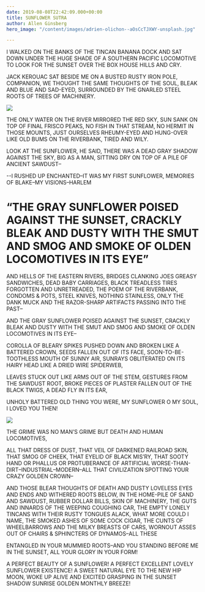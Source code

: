 ```yaml
---
date: 2019-08-08T22:42:09.000+00:00
title: SUNFLOWER SUTRA
author: Allen Ginsberg
hero_image: "/content/images/adrien-olichon--aOsCcTJXWY-unsplash.jpg"

---
```

I WALKED ON THE BANKS OF THE TINCAN BANANA DOCK AND SAT DOWN UNDER THE HUGE SHADE OF A SOUTHERN PACIFIC LOCOMOTIVE TO LOOK FOR THE SUNSET OVER THE BOX HOUSE HILLS AND CRY.

JACK KEROUAC SAT BESIDE ME ON A BUSTED RUSTY IRON POLE, COMPANION, WE THOUGHT THE SAME THOUGHTS OF THE SOUL, BLEAK AND BLUE AND SAD-EYED, SURROUNDED BY THE GNARLED STEEL ROOTS OF TREES OF MACHINERY.

![](/content/images/elcarito-CRn-_80z4SE-unsplash.jpg)

THE ONLY WATER ON THE RIVER MIRRORED THE RED SKY, SUN SANK ON TOP OF FINAL FRISCO PEAKS, NO FISH IN THAT STREAM, NO HERMIT IN THOSE MOUNTS, JUST OURSELVES RHEUMY-EYED AND HUNG-OVER LIKE OLD BUMS ON THE RIVERBANK, TIRED AND WILY.

LOOK AT THE SUNFLOWER, HE SAID, THERE WAS A DEAD GRAY SHADOW AGAINST THE SKY, BIG AS A MAN, SITTING DRY ON TOP OF A PILE OF ANCIENT SAWDUST–

\--I RUSHED UP ENCHANTED–IT WAS MY FIRST SUNFLOWER, MEMORIES OF BLAKE–MY VISIONS–HARLEM

# “THE GRAY SUNFLOWER POISED AGAINST THE SUNSET, CRACKLY BLEAK AND DUSTY WITH THE SMUT AND SMOG AND SMOKE OF OLDEN LOCOMOTIVES IN ITS EYE”

AND HELLS OF THE EASTERN RIVERS, BRIDGES CLANKING JOES GREASY SANDWICHES, DEAD BABY CARRIAGES, BLACK TREADLESS TIRES FORGOTTEN AND UNRETREADED, THE POEM OF THE RIVERBANK, CONDOMS & POTS, STEEL KNIVES, NOTHING STAINLESS, ONLY THE DANK MUCK AND THE RAZOR-SHARP ARTIFACTS PASSING INTO THE PAST–

AND THE GRAY SUNFLOWER POISED AGAINST THE SUNSET, CRACKLY BLEAK AND DUSTY WITH THE SMUT AND SMOG AND SMOKE OF OLDEN LOCOMOTIVES IN ITS EYE–

COROLLA OF BLEARY SPIKES PUSHED DOWN AND BROKEN LIKE A BATTERED CROWN, SEEDS FALLEN OUT OF ITS FACE, SOON-TO-BE-TOOTHLESS MOUTH OF SUNNY AIR, SUNRAYS OBLITERATED ON ITS HAIRY HEAD LIKE A DRIED WIRE SPIDERWEB,

LEAVES STUCK OUT LIKE ARMS OUT OF THE STEM, GESTURES FROM THE SAWDUST ROOT, BROKE PIECES OF PLASTER FALLEN OUT OF THE BLACK TWIGS, A DEAD FLY IN ITS EAR,

UNHOLY BATTERED OLD THING YOU WERE, MY SUNFLOWER O MY SOUL, I LOVED YOU THEN!

![](/content/images/francesco-mazzoli-0xh3QPqcfKM-unsplash.jpg)

THE GRIME WAS NO MAN’S GRIME BUT DEATH AND HUMAN LOCOMOTIVES,

ALL THAT DRESS OF DUST, THAT VEIL OF DARKENED RAILROAD SKIN, THAT SMOG OF CHEEK, THAT EYELID OF BLACK MIS’RY, THAT SOOTY HAND OR PHALLUS OR PROTUBERANCE OF ARTIFICIAL WORSE-THAN-DIRT–INDUSTRIAL–MODERN–ALL THAT CIVILIZATION SPOTTING YOUR CRAZY GOLDEN CROWN–

AND THOSE BLEAR THOUGHTS OF DEATH AND DUSTY LOVELESS EYES AND ENDS AND WITHERED ROOTS BELOW, IN THE HOME-PILE OF SAND AND SAWDUST, RUBBER DOLLAR BILLS, SKIN OF MACHINERY, THE GUTS AND INNARDS OF THE WEEPING COUGHING CAR, THE EMPTY LONELY TINCANS WITH THEIR RUSTY TONGUES ALACK, WHAT MORE COULD I NAME, THE SMOKED ASHES OF SOME COCK CIGAR, THE CUNTS OF WHEELBARROWS AND THE MILKY BREASTS OF CARS, WORNOUT ASSES OUT OF CHAIRS & SPHINCTERS OF DYNAMOS–ALL THESE

ENTANGLED IN YOUR MUMMIED ROOTS–AND YOU STANDING BEFORE ME IN THE SUNSET, ALL YOUR GLORY IN YOUR FORM!

A PERFECT BEAUTY OF A SUNFLOWER! A PERFECT EXCELLENT LOVELY SUNFLOWER EXISTENCE! A SWEET NATURAL EYE TO THE NEW HIP MOON, WOKE UP ALIVE AND EXCITED GRASPING IN THE SUNSET SHADOW SUNRISE GOLDEN MONTHLY BREEZE!